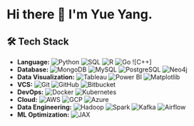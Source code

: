 # Hi there 👋 I'm Yue Yang.


## 🛠️ Tech Stack

- **Language:** ![Python](https://img.shields.io/badge/-Python-3776AB?style=flat&logo=python&logoColor=white) ![SQL](https://img.shields.io/badge/-SQL-4479A1?style=flat&logo=postgresql&logoColor=white) ![R](https://img.shields.io/badge/-R-276DC3?style=flat&logo=r&logoColor=white) ![Go](https://img.shields.io/badge/-Go-00ADD8?style=flat&logo=go&logoColor=white) ![C++]
- **Database:** ![MongoDB](https://img.shields.io/badge/-MongoDB-47A248?style=flat&logo=mongodb&logoColor=white) ![MySQL](https://img.shields.io/badge/-MySQL-4479A1?style=flat&logo=mysql&logoColor=white) ![PostgreSQL](https://img.shields.io/badge/-PostgreSQL-336791?style=flat&logo=postgresql&logoColor=white)  ![Neo4j](https://img.shields.io/badge/-Neo4j-008CC1?style=flat&logo=neo4j&logoColor=white)
- **Data Visualization:** ![Tableau](https://img.shields.io/badge/-Tableau-E97627?style=flat&logo=tableau&logoColor=white) ![Power BI](https://img.shields.io/badge/-Power%20BI-F2C811?style=flat&logo=power-bi&logoColor=white) ![Matplotlib](https://img.shields.io/badge/-Matplotlib-11557C?style=flat)
- **VCS:** ![Git](https://img.shields.io/badge/-Git-F05032?style=flat&logo=git&logoColor=white) ![GitHub](https://img.shields.io/badge/-GitHub-181717?style=flat&logo=github&logoColor=white) ![Bitbucket](https://img.shields.io/badge/-Bitbucket-0052CC?style=flat&logo=bitbucket&logoColor=white)
- **DevOps:** ![Docker](https://img.shields.io/badge/-Docker-2496ED?style=flat&logo=docker&logoColor=white) ![Kubernetes](https://img.shields.io/badge/-Kubernetes-326CE5?style=flat&logo=kubernetes&logoColor=white)
- **Cloud:** ![AWS](https://img.shields.io/badge/-AWS-232F3E?style=flat&logo=amazon-aws&logoColor=white) ![GCP](https://img.shields.io/badge/-GCP-4285F4?style=flat&logo=google-cloud&logoColor=white) ![Azure](https://img.shields.io/badge/-Azure-0078D4?style=flat&logo=microsoft-azure&logoColor=white)
- **Data Engineering:** ![Hadoop](https://img.shields.io/badge/-Hadoop-66CCFF?style=flat&logo=apache-hadoop&logoColor=white) ![Spark](https://img.shields.io/badge/-Spark-E25A1C?style=flat&logo=apache-spark&logoColor=white) ![Kafka](https://img.shields.io/badge/-Kafka-231F20?style=flat&logo=apache-kafka&logoColor=white) ![Airflow](https://img.shields.io/badge/-Airflow-017CEE?style=flat&logo=apache-airflow&logoColor=white)
- **ML Optimization:** ![JAX](https://img.shields.io/badge/-JAX-007ACC?style=flat&logo=google&logoColor=white)
